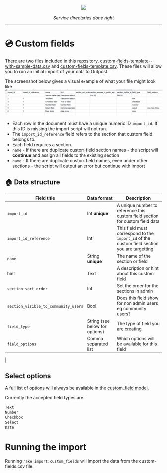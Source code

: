 <p align="center">
    <a href="https://outpost-staging.herokuapp.com/">
        <img src="https://github.com/wearefuturegov/outpost/blob/master/app/assets/images/outpost.png?raw=true" width="350px" />               
    </a>
</p>
  
<p align="center">
    <em>Service directories done right</em>         
</p>

---

# 💿 Custom fields

There are two files included in this repository, [custom-fields-template--with-sample-data.csv](./custom-fields-template--with-sample-data.csv) and [custom-fields-template.csv](./custom-fields-template.csv). These files will allow you to run an initial import of your data to Outpost. 

The screenshot below gives a visual example of what your file might look like
![custom-fields-sample-data.png](./custom-fields-sample-data.png)

* Each row in the document must have a unique numeric ID `import_id`. If this ID is missing the import script will not run.
* The `import_id_reference` field refers to the section that custom field belongs to.
* Each field requires a section.
* `name` - If there are duplicate custom field section names - the script will **continue** and assign all fields to the existing section
* `name` - If there are duplicate custom field names, even under other sections - the script will output an error but continue with import


## 🏠 Data structure

| Field title                                                                                                                       | Data format  | Description  |
|---------------------------------------------------------------------------------------------------------------------------------|---|---|
| `import_id`                                                                                                                       | Int **unique**  | A unique number to reference this custom field section for custom field data  |  
| `import_id_reference`                                                                                                             | Int  |  This field must correspond to the `import_id` of the custom field section you are targetting  |
| `name`                                                                                                                            | String **unique**  |  The name of the section or field |
| hint                                                                                                                     | Text  |  A description or hint about this custom field |
| `section_sort_order`                                                                                                                    | Int  | Set the order for the sections in admin  |
| `section_visible_to_community_users`                                                                                                                             | Bool  | Does this field show for non admin users eg community users?  |
| `field_type`                                                                                                                        | String (see below for options)  | The type of field you are creating  |
| `field_options`                                                                                                                    | Comma separated list  | Which options will be available for this field  |
| 



## Select options


A full list of options will always be available in the [custom_field model](https://github.com/wearefuturegov/outpost/blob/master/app/models/custom_field.rb#L6). 


Currently the accepted field types are:

```
Text
Number
Checkbox
Select
Date
```


# Running the import

Running `rake import:custom_fields` will import the data from the custom-fields.csv file.
